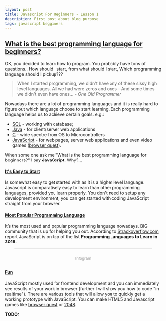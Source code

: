 ```yaml
---
layout: post
title: Javascript For Beginners - Lesson 1
description: First post about blog purpose
tags: javascript begginers
---
```


## [What is the best programming language for beginners?](#best-prog-lang)

OK, you decided to learn how to program. You probably have tons of questions.. How should I start, from what should I start, Which programming language should I pickup???

> When I started programming, we didn't have any of these sissy high level languages. All we had were zeros and ones - And some times we didn't even have ones... _- One Old Programmer_

Nowadays there are a lot of programming languages and it is really hard to figure out which language choose to start learning.
Each programming language helps us to achieve certain goals.
e.g.:
- [SQL](https://en.wikipedia.org/wiki/SQL) - working with database; 
- [Java](https://en.wikipedia.org/wiki/Java_(programming_language)) -  for client/server web applications
- [C](https://en.wikipedia.org/wiki/C_(programming_language)) - wide spectre from OS to Microcontrollers
- [JavaScript](https://en.wikipedia.org/wiki/JavaScript) - for web pages, server web applications and even video games ([browser quest](http://browserquest.mozilla.org/)).

When some one ask me "What is the best programming language for beginners?" I say **JavaScript**. Why?...

#### [It's Easy to Start](#easy-to-start) 
Is somewhat easy to get started with as it is a higher level language. Javascript is comparatively easy to learn than other programming languages, provided you learn properly. You don't need to setup any development environment, you can get started with coding JavaScript straight from your browser. 

#### [Most Popular Programming Language](#most-popular-lang)
It’s the most used and popular programming language nowadays. BIG community that is up for helping you out. 
According to [Strackoverflow.com](https://stackoverflow.com) report JavaScript is on top of the list **Programming Languages to Learn in 2018**.

<div class="infogram-embed" data-id="9a27196d-d807-4699-ab6b-d16265d08a2a" data-type="interactive" data-title=""></div><script>!function(e,t,s,i){var n="InfogramEmbeds",o=e.getElementsByTagName("script")[0],d=/^http:/.test(e.location)?"http:":"https:";if(/^\/{2}/.test(i)&&(i=d+i),window[n]&&window[n].initialized)window[n].process&&window[n].process();else if(!e.getElementById(s)){var r=e.createElement("script");r.async=1,r.id=s,r.src=i,o.parentNode.insertBefore(r,o)}}(document,0,"infogram-async","https://e.infogram.com/js/dist/embed-loader-min.js");</script><div style="padding:8px 0;font-family:Arial!important;font-size:13px!important;line-height:15px!important;text-align:center;border-top:1px solid #dadada;margin:0 30px"><br><a href="https://infogram.com" style="color:#989898!important;text-decoration:none!important;" target="_blank" rel="nofollow">Infogram</a></div>

#### [Fun](#fun-lang) 
JavaScript mostly used for frontend development and you can immediately see results of your work in browser (further I will show you how to code "in realtime"). There are various tools that will allow you to quickly get a working prototype with JavaScript. You can make HTML5 and Javascript games like [browser quest](http://browserquest.mozilla.org/) or [2048](http://gabrielecirulli.github.io/2048/).

**TODO:**